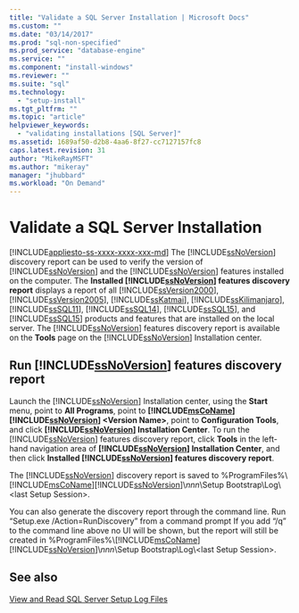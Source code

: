 ```yaml
---
title: "Validate a SQL Server Installation | Microsoft Docs"
ms.custom: ""
ms.date: "03/14/2017"
ms.prod: "sql-non-specified"
ms.prod_service: "database-engine"
ms.service: ""
ms.component: "install-windows"
ms.reviewer: ""
ms.suite: "sql"
ms.technology: 
  - "setup-install"
ms.tgt_pltfrm: ""
ms.topic: "article"
helpviewer_keywords: 
  - "validating installations [SQL Server]"
ms.assetid: 1689af50-d2b8-4aa6-8f27-cc7127157fc8
caps.latest.revision: 31
author: "MikeRayMSFT"
ms.author: "mikeray"
manager: "jhubbard"
ms.workload: "On Demand"
---
```

# Validate a SQL Server Installation
[!INCLUDE[appliesto-ss-xxxx-xxxx-xxx-md](../../includes/appliesto-ss-xxxx-xxxx-xxx-md.md)]
  The [!INCLUDE[ssNoVersion](../../includes/ssnoversion-md.md)] discovery report can be used to verify the version of [!INCLUDE[ssNoVersion](../../includes/ssnoversion-md.md)] and the [!INCLUDE[ssNoVersion](../../includes/ssnoversion-md.md)] features installed on the computer. The **Installed [!INCLUDE[ssNoVersion](../../includes/ssnoversion-md.md)] features discovery report** displays a report of all [!INCLUDE[ssVersion2000](../../includes/ssversion2000-md.md)], [!INCLUDE[ssVersion2005](../../includes/ssversion2005-md.md)], [!INCLUDE[ssKatmai](../../includes/sskatmai-md.md)], [!INCLUDE[ssKilimanjaro](../../includes/sskilimanjaro-md.md)], [!INCLUDE[ssSQL11](../../includes/sssql11-md.md)], [!INCLUDE[ssSQL14](../../includes/sssql14-md.md)], [!INCLUDE[ssSQL15](../../includes/sssql15-md.md)], and [!INCLUDE[ssSQL15](../../includes/sssqlv14-md.md)] products and features that are installed on the local server. The [!INCLUDE[ssNoVersion](../../includes/ssnoversion-md.md)] features discovery report is available on the **Tools** page on the [!INCLUDE[ssNoVersion](../../includes/ssnoversion-md.md)] Installation center.  
  
 ## Run [!INCLUDE[ssNoVersion](../../includes/ssnoversion-md.md)] features discovery report  
  
 Launch the [!INCLUDE[ssNoVersion](../../includes/ssnoversion-md.md)] Installation center, using the **Start** menu, point to **All Programs**, point to **[!INCLUDE[msCoName](../../includes/msconame-md.md)][!INCLUDE[ssNoVersion](../../includes/ssnoversion-md.md)] \<Version Name>**, point to **Configuration Tools**, and click **[!INCLUDE[ssNoVersion](../../includes/ssnoversion-md.md)] Installation Center**. To run the [!INCLUDE[ssNoVersion](../../includes/ssnoversion-md.md)] features discovery report, click **Tools** in the left-hand navigation area of **[!INCLUDE[ssNoVersion](../../includes/ssnoversion-md.md)] Installation Center**, and then click **Installed [!INCLUDE[ssNoVersion](../../includes/ssnoversion-md.md)] features discovery report**.  
  
 The [!INCLUDE[ssNoVersion](../../includes/ssnoversion-md.md)] discovery report is saved to %ProgramFiles%\\[!INCLUDE[msCoName](../../includes/msconame-md.md)][!INCLUDE[ssNoVersion](../../includes/ssnoversion-md.md)]\\*nnn*\Setup Bootstrap\Log\\<last Setup Session\>.  
  
 You can also generate the discovery report through the command line. Run “Setup.exe /Action=RunDiscovery” from a command prompt If you add “/q” to the command line above no UI will be shown, but the report will still be created in %ProgramFiles%\\[!INCLUDE[msCoName](../../includes/msconame-md.md)][!INCLUDE[ssNoVersion](../../includes/ssnoversion-md.md)]\\*nnn*\Setup Bootstrap\Log\\<last Setup Session\>.  
  
## See also  
 [View and Read SQL Server Setup Log Files](../../database-engine/install-windows/view-and-read-sql-server-setup-log-files.md)  
  
  
